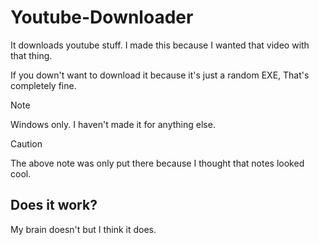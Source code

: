 # Youtube-Downloader
It downloads youtube stuff.
I made this because I wanted that video with that thing.

If you down't want to download it because it's just a random EXE, That's completely fine.

> [!NOTE]
> Windows only. I haven't made it for anything else.

>[!CAUTION]
>The above note was only put there because I thought that notes looked cool.

## Does it work?
My brain doesn't but I think it does.
